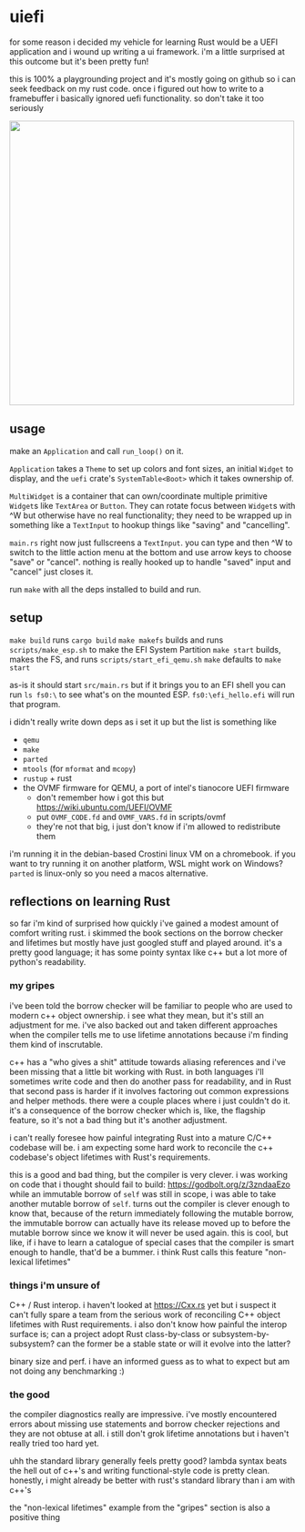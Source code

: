# uiefi

for some reason i decided my vehicle for learning Rust would be a UEFI application
and i wound up writing a ui framework. i'm a little surprised at this outcome but
it's been pretty fun!

this is 100% a playgrounding project and it's mostly going on github so i can seek
feedback on my rust code. once i figured out how to write to a framebuffer i basically
ignored uefi functionality. so don't take it too seriously

<img src="https://user-images.githubusercontent.com/1198161/139126945-118f1c1b-6042-495f-9f4f-9010ecd81af7.png" width="500px">

## usage

make an `Application` and call `run_loop()` on it.

`Application` takes a `Theme` to set up colors and font sizes, an initial `Widget` to
display, and the `uefi` crate's `SystemTable<Boot>` which it takes ownership of.

`MultiWidget` is a container that can own/coordinate multiple primitive `Widget`s like
`TextArea` or `Button`. They can rotate focus between `Widget`s with ^W but otherwise
have no real functionality; they need to be wrapped up in something like a `TextInput`
to hookup things like "saving" and "cancelling".

`main.rs` right now just fullscreens a `TextInput`. you can type and then ^W to switch
to the little action menu at the bottom and use arrow keys to choose "save" or "cancel".
nothing is really hooked up to handle "saved" input and "cancel" just closes it.

run `make` with all the deps installed to build and run.

## setup

`make build` runs `cargo build`
`make makefs` builds and runs `scripts/make_esp.sh` to make the EFI System Partition
`make start` builds, makes the FS, and runs `scripts/start_efi_qemu.sh`
`make` defaults to `make start`

as-is it should start `src/main.rs` but if it brings you to an EFI shell you can run
`ls fs0:\` to see what's on the mounted ESP. `fs0:\efi_hello.efi` will run that program.

i didn't really write down deps as i set it up but the list is something like
- `qemu`
- `make`
- `parted`
- `mtools` (for `mformat` and `mcopy`)
- `rustup` + rust
- the OVMF firmware for QEMU, a port of intel's tianocore UEFI firmware
  - don't remember how i got this but https://wiki.ubuntu.com/UEFI/OVMF
  - put `OVMF_CODE.fd` and `OVMF_VARS.fd` in scripts/ovmf
  - they're not that big, i just don't know if i'm allowed to redistribute them

i'm running it in the debian-based Crostini linux VM on a chromebook. if you want to try
running it on another platform, WSL might work on Windows? `parted` is linux-only so you
need a macos alternative.

## reflections on learning Rust

so far i'm kind of surprised how quickly i've gained a modest amount of comfort writing
rust. i skimmed the book sections on the borrow checker and lifetimes but mostly have
just googled stuff and played around. it's a pretty good language; it has some pointy
syntax like c++ but a lot more of python's readability.

### my gripes

i've been told the borrow checker will be familiar to people who are used to modern c++
object ownership. i see what they mean, but it's still an adjustment for me. i've also
backed out and taken different approaches when the compiler tells me to use lifetime
annotations because i'm finding them kind of inscrutable.

c++ has a "who gives a shit" attitude towards aliasing references and i've been missing
that a little bit working with Rust. in both languages i'll sometimes write code and then
do another pass for readability, and in Rust that second pass is harder if it involves
factoring out common expressions and helper methods. there were a couple places where i
just couldn't do it. it's a consequence of the borrow checker which is, like, the flagship
feature, so it's not a bad thing but it's another adjustment.

i can't really foresee how painful integrating Rust into a mature C/C++ codebase will be.
i am expecting some hard work to reconcile the c++ codebase's object lifetimes with Rust's
requirements.

this is a good and bad thing, but the compiler is very clever. i was working on code that
i thought should fail to build: https://godbolt.org/z/3zndaaEzo while an immutable borrow
of `self` was still in scope, i was able to take another mutable borrow of `self`. turns
out the compiler is clever enough to know that, because of the return immediately
following the mutable borrow, the immutable borrow can actually have its release moved up
to before the mutable borrow since we know it will never be used again. this is cool, but
like, if i have to learn a catalogue of special cases that the compiler is smart enough to
handle, that'd be a bummer. i think Rust calls this feature "non-lexical lifetimes"

### things i'm unsure of

C++ / Rust interop. i haven't looked at https://Cxx.rs yet but i suspect it can't fully
spare a team from the serious work of reconciling C++ object lifetimes with Rust
requirements. i also don't know how painful the interop surface is; can a project adopt
Rust class-by-class or subsystem-by-subsystem? can the former be a stable state or will it
evolve into the latter?

binary size and perf. i have an informed guess as to what to expect but am not doing any
benchmarking :)

### the good

the compiler diagnostics really are impressive. i've mostly encountered errors about
missing use statements and borrow checker rejections and they are not obtuse at all. i
still don't grok lifetime annotations but i haven't really tried too hard yet.

uhh the standard library generally feels pretty good? lambda syntax beats the hell out
of c++'s and writing functional-style code is pretty clean. honestly, i might already
be better with rust's standard library than i am with c++'s

the "non-lexical lifetimes" example from the "gripes" section is also a positive thing

